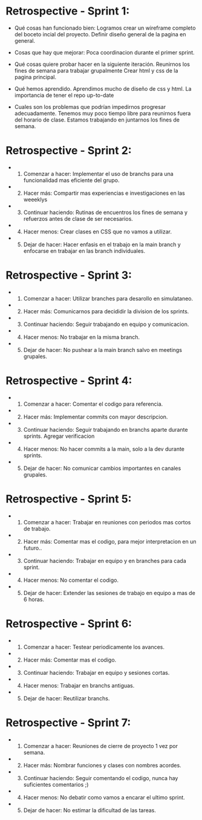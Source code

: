 # Retrospective - Sprint 1:
- Qué cosas han funcionado bien:
    Logramos crear un wireframe completo del boceto incial del proyecto.
    Definir diseño general de la pagina en general.

- Cosas que hay que mejorar:
    Poca coordinacion durante el primer sprint.

- Qué cosas quiere probar hacer en la siguiente iteración.
    Reunirnos los fines de semana para trabajar grupalmente
    Crear html y css de la pagina principal.

- Qué hemos aprendido.
    Aprendimos mucho de diseño de css y html.
    La importancia de tener el repo up-to-date
    
- Cuales son los problemas que podrían impedirnos progresar adecuadamente.
    Tenemos muy poco tiempo libre para reunirnos fuera del horario de clase. 
    Estamos trabajando en juntarnos los fines de semana.

# Retrospective - Sprint 2:

- 1. Comenzar a hacer: Implementar el uso de branchs para una funcionalidad mas eficiente del grupo.
- 2. Hacer más: Compartir mas experiencias e investigaciones en las weeeklys
- 3. Continuar haciendo: Rutinas de encuentros los fines de semana y refuerzos antes de clase de ser necesarios.
- 4. Hacer menos: Crear clases en CSS que no vamos a utilizar.
- 5. Dejar de hacer: Hacer enfasis en el trabajo en la main branch y enfocarse en trabajar en las branch individuales.

# Retrospective - Sprint 3:
- 1. Comenzar a hacer: Utilizar branches para desarollo en simulataneo.
- 2. Hacer más: Comunicarnos para decididir la division de los sprints.
- 3. Continuar haciendo: Seguir trabajando en equipo y comunicacion.
- 4. Hacer menos: No trabajar en la misma branch.
- 5. Dejar de hacer: No pushear a la main branch salvo en meetings grupales.

# Retrospective - Sprint 4:
- 1. Comenzar a hacer: Comentar el codigo para referencia.
- 2. Hacer más: Implementar commits con mayor descripcion.
- 3. Continuar haciendo: Seguir trabajando en branchs aparte durante sprints. Agregar verificacion
- 4. Hacer menos: No hacer commits a la main, solo a la dev durante sprints.
- 5. Dejar de hacer: No comunicar cambios importantes en canales grupales.

# Retrospective - Sprint 5:
- 1. Comenzar a hacer: Trabajar en reuniones con periodos mas cortos de trabajo.
- 2. Hacer más: Comentar mas el codigo, para mejor interpretacion en un futuro..
- 3. Continuar haciendo: Trabajar en equipo y en branches para cada sprint.
- 4. Hacer menos: No comentar el codigo.
- 5. Dejar de hacer: Extender las sesiones de trabajo en equipo a mas de 6 horas.

# Retrospective - Sprint 6:
- 1. Comenzar a hacer: Testear periodicamente los avances.
- 2. Hacer más: Comentar mas el codigo.
- 3. Continuar haciendo: Trabajar en equipo y sesiones cortas.
- 4. Hacer menos: Trabajar en branchs antiguas.
- 5. Dejar de hacer: Reutilizar branchs.

# Retrospective - Sprint 7:
- 1. Comenzar a hacer: Reuniones de cierre de proyecto 1 vez por semana.
- 2. Hacer más: Nombrar funciones y clases con nombres acordes.
- 3. Continuar haciendo: Seguir comentando el codigo, nunca hay suficientes comentarios ;)
- 4. Hacer menos: No debatir como vamos a encarar el ultimo sprint.
- 5. Dejar de hacer: No estimar la dificultad de las tareas.